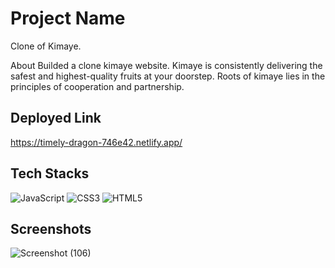 # Project Name

Clone of Kimaye.

About
Builded a clone kimaye website. Kimaye is consistently delivering the safest and highest-quality fruits at your doorstep. Roots of kimaye lies in the principles of cooperation and partnership.


## Deployed Link
https://timely-dragon-746e42.netlify.app/

## Tech Stacks

![JavaScript](https://img.shields.io/badge/javascript-%23323330.svg?style=for-the-badge&logo=javascript&logoColor=%23F7DF1E)
![CSS3](https://img.shields.io/badge/css3-%231572B6.svg?style=for-the-badge&logo=css3&logoColor=white)
![HTML5](https://img.shields.io/badge/html5-%23E34F26.svg?style=for-the-badge&logo=html5&logoColor=white)




## Screenshots

![Screenshot (106)](https://user-images.githubusercontent.com/100137935/212492709-1381d3b9-1aad-430e-87fe-72c9f129aee7.png)
